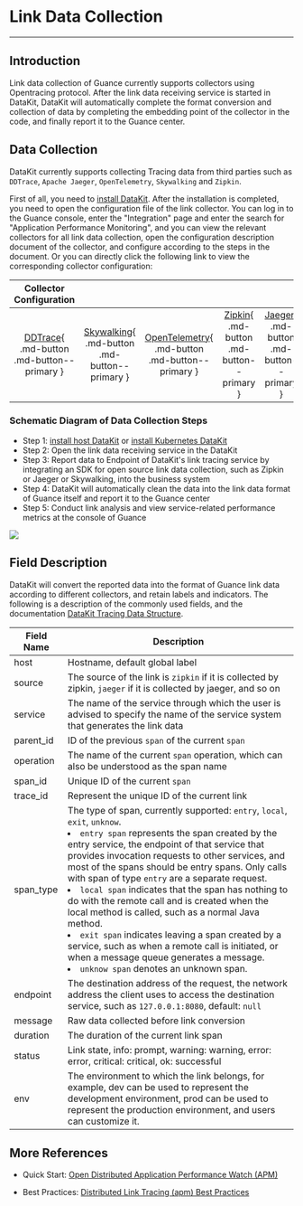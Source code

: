 # Link Data Collection
---

## Introduction

Link data collection of Guance currently supports collectors using Opentracing protocol. After the link data receiving service is started in DataKit, DataKit will automatically complete the format conversion and collection of data by completing the embedding point of the collector in the code, and finally report it to the Guance center.



## Data Collection

DataKit currently supports collecting Tracing data from third parties such as `DDTrace`, `Apache Jaeger`, `OpenTelemetry`, `Skywalking` and `Zipkin`.

First of all, you need to [install DataKit](../../datakit/datakit-install.md). After the installation is completed, you need to open the configuration file of the link collector. You can log in to the Guance console, enter the "Integration" page and enter the search for "Application Performance Monitoring", and you can view the relevant collectors for all link data collection, open the configuration description document of the collector, and configure according to the steps in the document. Or you can directly click the following link to view the corresponding collector configuration:

|                          Collector Configuration                          |                                                              |                                                              |                                                              |                                                              |
| :----------------------------------------------------------: | :----------------------------------------------------------: | :----------------------------------------------------------: | :----------------------------------------------------------: | :----------------------------------------------------------: |
| [DDTrace](../../datakit/ddtrace.md){ .md-button .md-button--primary } | [Skywalking](../../datakit/skywalking.md){ .md-button .md-button--primary } | [OpenTelemetry](../../datakit/opentelemetry.md){ .md-button .md-button--primary } | [Zipkin](../../datakit/zipkin.md){ .md-button .md-button--primary } | [Jaeger](../../datakit/jaeger.md){ .md-button .md-button--primary } |

### Schematic Diagram of Data Collection Steps

- Step 1: [install host DataKit](../../datakit/datakit-install.md) or [install Kubernetes DataKit](../../datakit/datakit-daemonset-deploy.md)
- Step 2: Open the link data receiving service in the DataKit
- Step 3: Report data to Endpoint of DataKit's link tracing service by integrating an SDK for open source link data collection, such as Zipkin or Jaeger or Skywalking, into the business system
- Step 4: DataKit will automatically clean the data into the link data format of Guance itself and report it to the Guance center
- Step 5: Conduct link analysis and view service-related performance metrics at the console of Guance

![](../img/1.apm-1.png)

## Field Description

DataKit will convert the reported data into the format of Guance link data according to different collectors, and retain labels and indicators. The following is a description of the commonly used fields, and the documentation [DataKit Tracing Data Structure](../../datakit/datakit-tracing-struct.md#point-proto).

| Field Name    | Description                                                    |
| --------- | ------------------------------------------------------------ |
| host      | Hostname, default global label                                         |
| source    | The source of the link is `zipkin` if it is collected by zipkin, `jaeger` if it is collected by jaeger, and so on |
| service   | The name of the service through which the user is advised to specify the name of the service system that generates the link data |
| parent_id | ID of the previous `span` of the current `span`                            |
| operation | The name of the current `span` operation, which can also be understood as the span name                     |
| span_id   | Unique ID of the current `span`                                        |
| trace_id  | Represent the unique ID of the current link                                        |
| span_type | The type of span, currently supported: `entry`, `local`, `exit`, `unknow`. <br><li>`entry span` represents the span created by the entry service, the endpoint of that service that provides invocation requests to other services, and most of the spans should be entry spans. Only calls with span of type `entry` are a separate request. <br><li>`local span` indicates that the span has nothing to do with the remote call and is created when the local method is called, such as a normal Java method. <br><li>`exit span` indicates leaving a span created by a service, such as when a remote call is initiated, or when a message queue generates a message. <br><li>`unknow span` denotes an unknown span. |
| endpoint  | The destination address of the request, the network address the client uses to access the destination service, such as `127.0.0.1:8080`, default: `null` |
| message   | Raw data collected before link conversion                                 |
| duration  | The duration of the current link span                                      |
| status    | Link state, info: prompt, warning: warning, error: error, critical: critical, ok: successful |
| env       | The environment to which the link belongs, for example, dev can be used to represent the development environment, prod can be used to represent the production environment, and users can customize it. |

## More References

- Quick Start: [Open Distributed Application Performance Watch (APM)](../../getting-started/basic-introduction/apm-observable/)

- Best Practices: [Distributed Link Tracing (apm) Best Practices](../../best-practices/monitoring/apm/)


